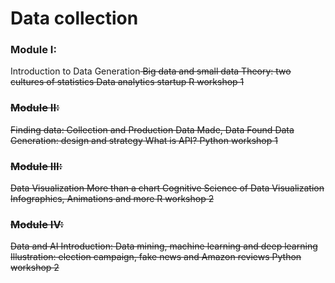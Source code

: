 # Data collection

### Module I:
 
Introduction to Data Generation<s>
Big data and small data
Theory: two cultures of statistics
Data analytics startup
R workshop 1

### Module II:
Finding data: Collection and Production
Data Made, Data Found
Data Generation: design and strategy
What is API? 
Python workshop 1
 
 
### Module III:
 
Data Visualization
More than a chart
Cognitive Science of Data Visualization
Infographics, Animations and more
R workshop 2
 
### Module IV:
 
Data and AI
Introduction: Data mining, machine learning and deep learning
Illustration: election campaign, fake news and Amazon reviews
Python workshop 2

